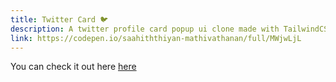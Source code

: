 ```yaml
---
title: Twitter Card 🐦
description: A twitter profile card popup ui clone made with TailwindCSS.
link: https://codepen.io/saahiththiyan-mathivathanan/full/MWjwLjL
---
```



You can check it out here [here](https://codepen.io/saahiththiyan-mathivathanan/full/MWjwLjL)

